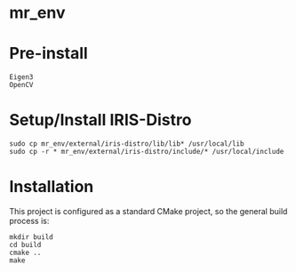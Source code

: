 # mr_env

Pre-install
===========
    
    Eigen3
    OpenCV

Setup/Install IRIS-Distro
=========================

    sudo cp mr_env/external/iris-distro/lib/lib* /usr/local/lib
    sudo cp -r * mr_env/external/iris-distro/include/* /usr/local/include
    

Installation
============

This project is configured as a standard CMake project, so the general build process is:

	mkdir build
	cd build
	cmake ..
	make

